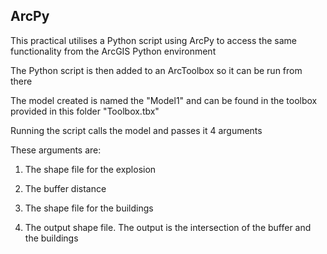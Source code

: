 ## ArcPy

This practical utilises a Python script using ArcPy to access the same functionality from the ArcGIS Python environment

The Python script is then added to an ArcToolbox so it can be run from there 

The model created is named the "Model1" and can be found in the toolbox provided in this folder "Toolbox.tbx"

Running the script calls the model and passes it 4 arguments

These arguments are:

1. The shape file for the explosion 

2. The buffer distance

3. The shape file for the buildings

4. The output shape file. The output is the intersection of the buffer and the buildings 

